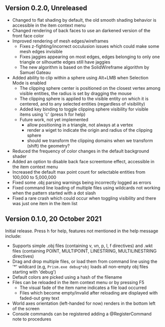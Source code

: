 ## Version 0.2.0, Unreleased

- Changed to flat shading by default, the old smooth shading behavior is accessible in the item context menu
- Changed rendering of back faces to use an darkened version of the front face color
- Improved rendering of mesh edges/wireframes
  - Fixes z-fighting/incorrect occulusion issues which could make some mesh edges invisible
  - Fixes jaggies appearing on most edges, edges belonging to only one triangle or silhouette edges still have jaggies
  - The new algorithm is based on the SolidWireframe algorithm by Samuel Gateau
- Added ability to clip within a sphere using Alt+LMB when Selection Mode is enabled
  - The clipping sphere center is positioned on the closest vertex among visible entities, the radius is set by dragging the mouse
  - The clipping sphere is applied to the visible entity on which it is centered, and to any selected entities (regardless of visibility)
  - Added key binding to toggle clipping sphere visibility for visible items using 'c' (press h for help)
  - Future work, not yet implemented
    - allow positioning in a triangle, not always at a vertex
    - render a wiget to indicate the origin and radius of the clipping sphere
    - should we transform the clipping domains when we transform (shift) the geometry?
- Reduced the frequency of color changes in the default background shader
- Added an option to disable back face screentone effect, accessible in the item context menu
- Increased the default max point count for selectable entities from 100,000 to 5,000,000
- Fixed some .obj parsing warnings being incorrectly logged as errors
- Fixed command line loading of multiple files using wildcards not working when the pattern started with a dot slash
- Fixed a rare crash which could occur when toggling visibility and there was just one item in the item list


## Version 0.1.0, 20 October 2021

Initial release. Press h for help, features not mentioned in the help message include:

- Supports simple .obj files (containing v, vn, p, l, f directives) and .wkt files (containing POINT, MULTIPOINT, LINESTRING, MULTILINESTRING directives)
- Drag and drop multiple files, or load them from command line using the '*' wildcard (e.g, `Prism.exe debug*obj` loads all non-empty obj files starting with 'debug')
- Default colors are picked using a hash of the filename
- Files can be reloaded in the item context menu or by pressing F5
  - The visual fade of the item name indicates a file load occurred
  - Files which become empty/invalid after reloading are displayed with faded-out grey text
- World axes orientation (left-handed for now) renders in the bottom left of the screen
- Console commands can be registered adding a @RegisterCommand note to procedures
